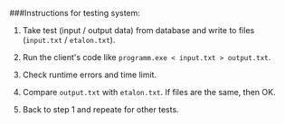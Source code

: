 ###Instructions for testing system:

1. Take test (input / output data) from database and write to files (`input.txt` / `etalon.txt`).

2. Run the client's code like `programm.exe < input.txt > output.txt`.

3. Check runtime errors and time limit.

4. Compare `output.txt` with `etalon.txt`. If files are the same, then OK.

5. Back to step 1 and repeate for other tests.